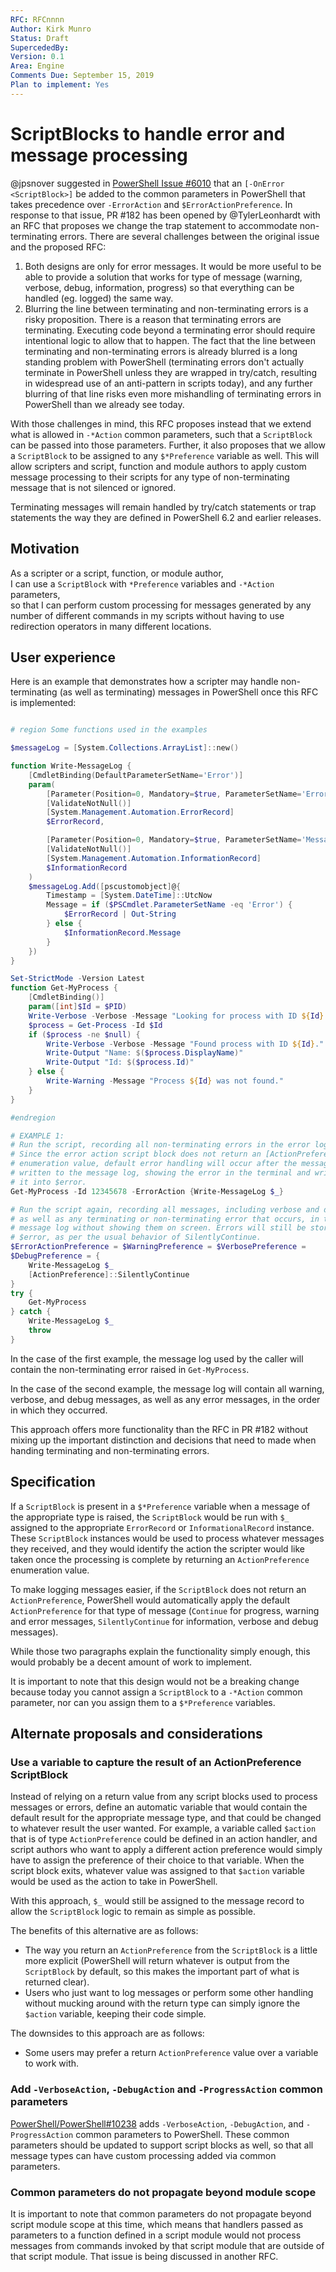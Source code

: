 ```yaml
---
RFC: RFCnnnn
Author: Kirk Munro
Status: Draft
SupercededBy: 
Version: 0.1
Area: Engine
Comments Due: September 15, 2019
Plan to implement: Yes
---
```


# ScriptBlocks to handle error and message processing

@jpsnover suggested in
[PowerShell Issue #6010](https://github.com/PowerShell/PowerShell/issues/6010)
that an `[-OnError <ScriptBlock>]` be added to the common parameters in
PowerShell that takes precedence over `-ErrorAction` and
`$ErrorActionPreference`. In response to that issue, PR #182 has been opened by
@TylerLeonhardt with an RFC that proposes we change the trap statement to
accommodate non-terminating errors. There are several challenges between the
original issue and the proposed RFC:

1. Both designs are only for error messages. It would be more useful to be able
to provide a solution that works for type of message (warning, verbose, debug,
information, progress) so that everything can be handled (eg. logged) the same
way.
1. Blurring the line between terminating and non-terminating errors is a risky
proposition. There is a reason that terminating errors are terminating.
Executing code beyond a terminating error should require intentional logic to
allow that to happen. The fact that the line between terminating and
non-terminating errors is already blurred is a long standing problem with
PowerShell (terminating errors don't actually terminate in PowerShell unless
they are wrapped in try/catch, resulting in widespread use of an anti-pattern
in scripts today), and any further blurring of that line risks even more
mishandling of terminating errors in PowerShell than we already see today.

With those challenges in mind, this RFC proposes instead that we extend what is
allowed in `-*Action` common parameters, such that a `ScriptBlock` can be
passed into those parameters. Further, it also proposes that we allow a
`ScriptBlock` to be assigned to any `$*Preference` variable as well. This will
allow scripters and script, function and module authors to apply custom message
processing to their scripts for any type of non-terminating message that is not
silenced or ignored.

Terminating messages will remain handled by try/catch statements or trap
statements the way they are defined in PowerShell 6.2 and earlier releases.

## Motivation

As a scripter or a script, function, or module author,<br/>
I can use a `ScriptBlock` with `*Preference` variables and `-*Action`
parameters,<br/>
so that I can perform custom processing for messages generated by any number of
different commands in my scripts without having to use redirection operators in
many different locations.

## User experience

Here is an example that demonstrates how a scripter may handle non-terminating
(as well as terminating) messages in PowerShell once this RFC is implemented:

```powershell

# region Some functions used in the examples

$messageLog = [System.Collections.ArrayList]::new()

function Write-MessageLog {
    [CmdletBinding(DefaultParameterSetName='Error')]
    param(
        [Parameter(Position=0, Mandatory=$true, ParameterSetName='Error')]
        [ValidateNotNull()]
        [System.Management.Automation.ErrorRecord]
        $ErrorRecord,

        [Parameter(Position=0, Mandatory=$true, ParameterSetName='Message')]
        [ValidateNotNull()]
        [System.Management.Automation.InformationRecord]
        $InformationRecord
    )
    $messageLog.Add([pscustomobject]@{
        Timestamp = [System.DateTime]::UtcNow
        Message = if ($PSCmdlet.ParameterSetName -eq 'Error') {
            $ErrorRecord | Out-String
        } else {
            $InformationRecord.Message
        }
    })
}

Set-StrictMode -Version Latest
function Get-MyProcess {
    [CmdletBinding()]
    param([int]$Id = $PID)
    Write-Verbose -Verbose -Message "Looking for process with ID ${Id}..."
    $process = Get-Process -Id $Id
    if ($process -ne $null) {
        Write-Verbose -Verbose -Message "Found process with ID ${Id}."
        Write-Output "Name: $($process.DisplayName)"
        Write-Output "Id: $($process.Id)"
    } else {
        Write-Warning -Message "Process ${Id} was not found."
    }
}

#endregion

# EXAMPLE 1:
# Run the script, recording all non-terminating errors in the error log.
# Since the error action script block does not return an [ActionPreference]
# enumeration value, default error handling will occur after the message is
# written to the message log, showing the error in the terminal and writing
# it into $error.
Get-MyProcess -Id 12345678 -ErrorAction {Write-MessageLog $_}

# Run the script again, recording all messages, including verbose and debug,
# as well as any terminating or non-terminating error that occurs, in the
# message log without showing them on screen. Errors will still be stored in
# $error, as per the usual behavior of SilentlyContinue.
$ErrorActionPreference = $WarningPreference = $VerbosePreference =
$DebugPreference = {
    Write-MessageLog $_
    [ActionPreference]::SilentlyContinue
}
try {
    Get-MyProcess
} catch {
    Write-MessageLog $_
    throw
}
```

In the case of the first example, the message log used by the caller will
contain the non-terminating error raised in `Get-MyProcess`.

In the case of the second example, the message log will contain all warning,
verbose, and debug messages, as well as any error messages, in the order in
which they occurred.

This approach offers more functionality than the RFC in PR #182 without mixing
up the important distinction and decisions that need to made when handing
terminating and non-terminating errors.

## Specification

If a `ScriptBlock` is present in a `$*Preference` variable when a message of
the appropriate type is raised, the `ScriptBlock` would be run with `$_`
assigned to the appropriate `ErrorRecord` or `InformationalRecord` instance.
These `ScriptBlock` instances would be used to process whatever messages they
received, and they would identify the action the scripter would like taken once
the processing is complete by returning an `ActionPreference` enumeration
value.

To make logging messages easier, if the `ScriptBlock` does not return an
`ActionPreference`, PowerShell would automatically apply the default
`ActionPreference` for that type of message (`Continue` for progress, warning
and error messages, `SilentlyContinue` for information, verbose and debug
messages).

While those two paragraphs explain the functionality simply enough, this would
probably be a decent amount of work to implement.

It is important to note that this design would not be a breaking change because
today you cannot assign a `ScriptBlock` to a `-*Action` common parameter, nor
can you assign them to a `$*Preference` variables.

## Alternate proposals and considerations

### Use a variable to capture the result of an ActionPreference ScriptBlock

Instead of relying on a return value from any script blocks used to process
messages or errors, define an automatic variable that would contain the default
result for the appropriate message type, and that could be changed to whatever
result the user wanted. For example, a variable called `$action` that is of
type `ActionPreference` could be defined in an action handler, and script
authors who want to apply a different action preference would simply have to
assign the preference of their choice to that variable. When the script block
exits, whatever value was assigned to that `$action` variable would be used as
the action to take in PowerShell.

With this approach, `$_` would still be assigned to the message record to
allow the `ScriptBlock` logic to remain as simple as possible.

The benefits of this alternative are as follows:

 * The way you return an `ActionPreference` from the `ScriptBlock` is a little
 more explicit (PowerShell will return whatever is output from the
 `ScriptBlock` by default, so this makes the important part of what is returned
 clear).
 * Users who just want to log messages or perform some other handling without
 mucking around with the return type can simply ignore the `$action` variable,
 keeping their code simple.

The downsides to this approach are as follows:

* Some users may prefer a return `ActionPreference` value over a variable to
work with.

### Add `-VerboseAction`, `-DebugAction` and `-ProgressAction` common parameters

[PowerShell/PowerShell#10238](https://github.com/PowerShell/PowerShell/pull/10238)
adds `-VerboseAction`, `-DebugAction`, and `-ProgressAction` common parameters
to PowerShell. These common parameters should be updated to support script
blocks as well, so that all message types can have custom processing added via
common parameters.

### Common parameters do not propagate beyond module scope

It is important to note that common parameters do not propagate beyond script
module scope at this time, which means that handlers passed as parameters to a
function defined in a script module would not process messages from commands
invoked by that script module that are outside of that script module. That
issue is being discussed in another RFC.
